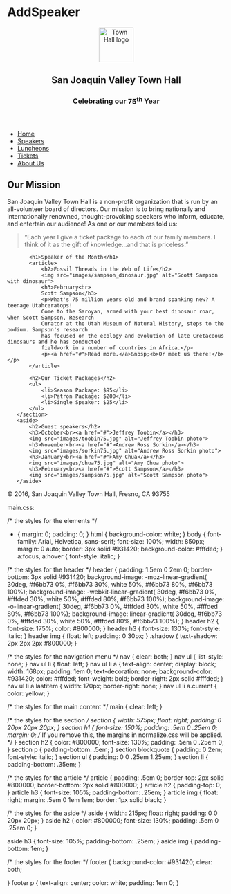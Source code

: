 # AddSpeaker
<!DOCTYPE html>
<html lang="en">

<head>
   <meta charset="utf-8">
   <title>San Joaquin Valley Town Hall</title>
   <link rel="shortcut icon" href="images/favicon.ico">
   <link rel="stylesheet" href="styles/main.css">
</head>

<body>
   <header>
       <img src="images/town_hall_logo.gif" alt="Town Hall logo" height="80">
       <h2>San Joaquin Valley Town Hall</h2>
       <h3>Celebrating our <span class="shadow">75<sup>th</sup></span> Year</h3>
   </header>
   <nav>
   <ul>
       <li><a class="current" href="index.html">Home</a></li>
       <li><a href="#">Speakers</a></li>
       <li><a href="#">Luncheons</a></li>
       <li><a href="#">Tickets</a></li>
       <li><a class="lastitem" href="#">About Us</a></li>
   </ul>
</nav>
<main>
       <section>
           <h2>Our Mission</h2>
           <p>San Joaquin Valley Town Hall is a non-profit organization that is run by an
           all-volunteer board of directors. Our mission is to bring nationally and
           internationally renowned, thought-provoking speakers who inform, educate,
           and entertain our audience! As one or our members told us:</p>
           <blockquote>&ldquo;Each year I give a ticket package to each of our family members.
           I think of it as the gift of knowledge...and that is priceless.&rdquo;</blockquote>
          
           <h1>Speaker of the Month</h1>
           <article>
               <h2>Fossil Threads in the Web of Life</h2>
               <img src="images/sampson_dinosaur.jpg" alt="Scott Sampson with dinosaur">
               <h3>February<br>
               Scott Sampson</h3>
               <p>What's 75 million years old and brand spanking new? A teenage Utahceratops!
               Come to the Saroyan, armed with your best dinosaur roar, when Scott Sampson, Research
               Curator at the Utah Museum of Natural History, steps to the podium. Sampson's research
               has focused on the ecology and evolution of late Cretaceous dinosaurs and he has conducted
               fieldwork in a number of countries in Africa.</p>
               <p><a href="#">Read more.</a>&nbsp;<b>Or meet us there!</b></p>
           </article>
          
           <h2>Our Ticket Packages</h2>
           <ul>
               <li>Season Package: $95</li>
               <li>Patron Package: $200</li>
               <li>Single Speaker: $25</li>
           </ul>
       </section>
       <aside>
           <h2>Guest speakers</h2>
           <h3>October<br><a href="#">Jeffrey Toobin</a></h3>
           <img src="images/toobin75.jpg" alt="Jeffrey Toobin photo">
           <h3>November<br><a href="#">Andrew Ross Sorkin</a></h3>
           <img src="images/sorkin75.jpg" alt="Andrew Ross Sorkin photo">
           <h3>January<br><a href="#">Amy Chua</a></h3>
           <img src="images/chua75.jpg" alt="Amy Chua photo">
           <h3>February<br><a href="#">Scott Sampson</a></h3>
           <img src="images/sampson75.jpg" alt="Scott Sampson photo">
       </aside>
   </main>
   <footer>
       <p>&copy; 2016, San Joaquin Valley Town Hall, Fresno, CA 93755</p>
   </footer>
</body>
</html>

main.css:

/* the styles for the elements */
* {
   margin: 0;
   padding: 0;
}
html {
   background-color: white;
}
body {
   font-family: Arial, Helvetica, sans-serif;
font-size: 100%;
width: 850px;
margin: 0 auto;
border: 3px solid #931420;
background-color: #fffded;
}
a:focus, a:hover {
   font-style: italic;
}

/* the styles for the header */
header {
   padding: 1.5em 0 2em 0;
   border-bottom: 3px solid #931420;
   background-image: -moz-linear-gradient(
   30deg, #f6bb73 0%, #f6bb73 30%, white 50%, #f6bb73 80%, #f6bb73 100%);
   background-image: -webkit-linear-gradient(
   30deg, #f6bb73 0%, #fffded 30%, white 50%, #fffded 80%, #f6bb73 100%);
   background-image: -o-linear-gradient(
   30deg, #f6bb73 0%, #fffded 30%, white 50%, #fffded 80%, #f6bb73 100%);
   background-image: linear-gradient(
   30deg, #f6bb73 0%, #fffded 30%, white 50%, #fffded 80%, #f6bb73 100%);
}
header h2 {
   font-size: 175%;
   color: #800000;
}
header h3 {
   font-size: 130%;
   font-style: italic;
}
header img {
   float: left;
   padding: 0 30px;
}
.shadow {
   text-shadow: 2px 2px 2px #800000;
}

/* the styles for the navigation menu */
nav {
   clear: both;
}
nav ul {
   list-style: none;
}
nav ul li {
   float: left;
}
nav ul li a {
   text-align: center;
   display: block;
   width: 168px;
   padding: 1em 0;
   text-decoration: none;
   background-color: #931420;
   color: #fffded;
   font-weight: bold;
   border-right: 2px solid #fffded;
}
nav ul li a.lastitem {
   width: 170px;
   border-right: none;
}
nav ul li a.current {
   color: yellow;
}

/* the styles for the main content */
main {
   clear: left;
}

/* the styles for the section */
section {
   width: 575px;
   float: right;
   padding: 0 20px 20px 20px;
}
section h1 {
   font-size: 150%;
   padding: .5em 0 .25em 0;
   margin: 0; /* If you remove this, the margins in normalize.css will be applied. */
}
section h2 {
   color: #800000;
   font-size: 130%;
   padding: .5em 0 .25em 0;
}
section p {
   padding-bottom: .5em;
}
section blockquote {
   padding: 0 2em;
   font-style: italic;
}
section ul {
   padding: 0 0 .25em 1.25em;
}
section li {
   padding-bottom: .35em;
}

/* the styles for the article */
article {
   padding: .5em 0;
   border-top: 2px solid #800000;
   border-bottom: 2px solid #800000;
}
article h2 {
   padding-top: 0;
}
article h3 {
   font-size: 105%;
   padding-bottom: .25em;
}
article img {
   float: right;
   margin: .5em 0 1em 1em;
   border: 1px solid black;
}

/* the styles for the aside */
aside {
   width: 215px;
   float: right;
   padding: 0 0 20px 20px;
}
aside h2 {
   color: #800000;
   font-size: 130%;
   padding: .5em 0 .25em 0;
}

aside h3 {
   font-size: 105%;
   padding-bottom: .25em;
}
aside img {
   padding-bottom: 1em;
}

/* the styles for the footer */
footer {
   background-color: #931420;
   clear: both;

}
footer p {
   text-align: center;
   color: white;
   padding: 1em 0;
}
